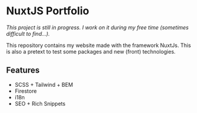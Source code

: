 # NuxtJS Portfolio

_This project is still in progress. I work on it during my free time (sometimes difficult to find...)._

This repository contains my website made with the framework NuxtJs. This is also a pretext to test some packages and new (front) technologies.

## Features

* SCSS + Tailwind + BEM
* Firestore
* i18n
* SEO + Rich Snippets
